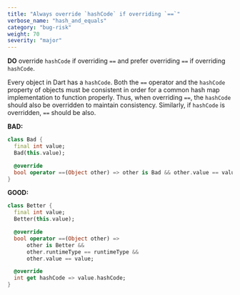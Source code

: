 ```yaml
---
title: "Always override `hashCode` if overriding `==`"
verbose_name: "hash_and_equals"
category: "bug-risk"
weight: 70
severity: "major"
---
```

**DO** override `hashCode` if overriding `==` and prefer overriding `==` if
overriding `hashCode`.

Every object in Dart has a `hashCode`.  Both the `==` operator and the
`hashCode` property of objects must be consistent in order for a common hash
map implementation to function properly.  Thus, when overriding `==`, the
`hashCode` should also be overridden to maintain consistency. Similarly, if
`hashCode` is overridden, `==` should be also.

**BAD:**
```dart
class Bad {
  final int value;
  Bad(this.value);

  @override
  bool operator ==(Object other) => other is Bad && other.value == value;
}
```

**GOOD:**
```dart
class Better {
  final int value;
  Better(this.value);

  @override
  bool operator ==(Object other) =>
      other is Better &&
      other.runtimeType == runtimeType &&
      other.value == value;

  @override
  int get hashCode => value.hashCode;
}
```

